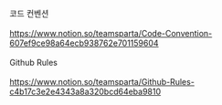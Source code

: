 코드 컨벤션<br/>  
https://www.notion.so/teamsparta/Code-Convention-607ef9ce98a64ecb938762e701159604
<br/>  
Github Rules<br/>  
https://www.notion.so/teamsparta/Github-Rules-c4b17c3e2e4343a8a320bcd64eba9810
